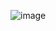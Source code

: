 ![image](https://github.com/Andtran10/reading-notes/assets/142632265/90562f4c-a9ee-4368-9552-e769f738695d)
